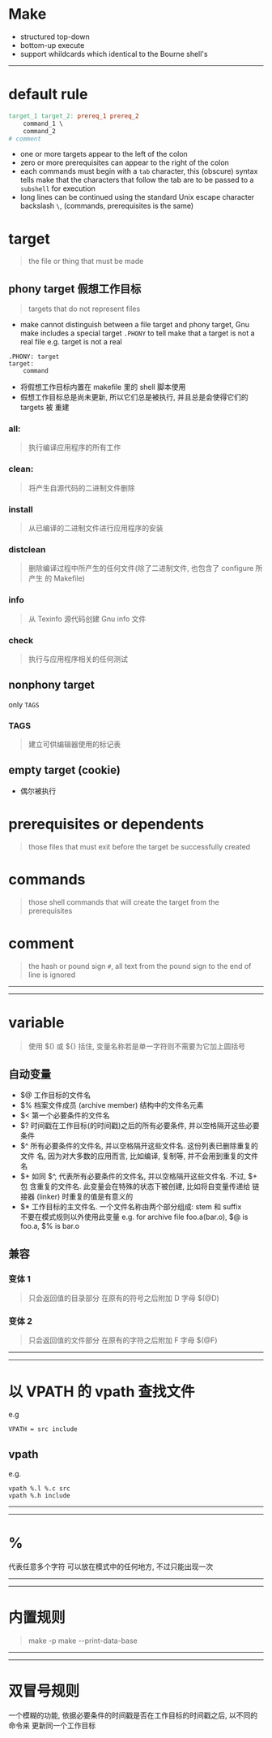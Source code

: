 # Make
- structured top-down
- bottom-up execute
- support whildcards which identical to the Bourne shell's
-------------------------------------------------------------------------------
# default rule
```Makefile
target_1 target_2: prereq_1 prereq_2
    command_1 \
    command_2
# comment
```
- one or more targets appear to the left of the colon
- zero or more prerequisites can appear to the right of the colon
- each commands must begin with a `tab` character, this (obscure) syntax
    tells make that the characters that follow the tab are to be passed to a
    `subshell` for execution
- long lines can be continued using the standard Unix escape character 
    backslash `\`, (commands, prerequisites is the same)

# target
> the file or thing that must be made
## phony target 假想工作目标
> targets that do not represent files
- make cannot distinguish between a file target and phony target, Gnu make
    includes a special target `.PHONY` to tell make that a target is not a
    real file
e.g. target is not a real 
```
.PHONY: target
target:
    command
```
- 将假想工作目标内置在 makefile 里的 shell 脚本使用
- 假想工作目标总是尚未更新, 所以它们总是被执行, 并且总是会使得它们的 targets 被
    重建
### all:
> 执行编译应用程序的所有工作
### clean:
> 将产生自源代码的二进制文件删除
### install 
> 从已编译的二进制文件进行应用程序的安装
### distclean
> 删除编译过程中所产生的任何文件(除了二进制文件, 也包含了 configure 所产生
    的 Makefile)
### info
> 从 Texinfo 源代码创建 Gnu info 文件
### check
> 执行与应用程序相关的任何测试
## nonphony target
only `TAGS`
### TAGS
> 建立可供编辑器使用的标记表

## empty target (cookie)
- 偶尔被执行


# prerequisites or dependents
> those files that must exit before the target be successfully created

# commands
> those shell commands that will create the target from the prerequisites

# comment
> the hash or pound sign `#`, all text from the pound sign to the end of line
    is ignored

-------------------------------------------------------------------------------
-------------------------------------------------------------------------------
# variable
> 使用 $() 或 ${} 括住, 变量名称若是单一字符则不需要为它加上圆括号
## 自动变量
- $@    工作目标的文件名
- $%    档案文件成员 (archive member) 结构中的文件名元素
- $<    第一个必要条件的文件名
- $?    时间戳在工作目标(的时间戳)之后的所有必要条件, 并以空格隔开这些必要条件
- $^    所有必要条件的文件名, 并以空格隔开这些文件名. 这份列表已删除重复的文件
            名, 因为对大多数的应用而言, 比如编译, 复制等, 并不会用到重复的文件
            名
- $+    如同 $^, 代表所有必要条件的文件名, 并以空格隔开这些文件名. 不过, $+ 包
            含重复的文件名. 此变量会在特殊的状态下被创建, 比如将自变量传递给
            链接器 (linker) 时重复的值是有意义的
- $*    工作目标的主文件名. 一个文件名称由两个部分组成: stem 和 suffix    
            不要在模式规则以外使用此变量
e.g.
for archive file foo.a(bar.o), $@ is foo.a, $% is bar.o
## 兼容
### 变体 1
> 只会返回值的目录部分
在原有的符号之后附加 D 字母
> $(@D)
### 变体 2
> 只会返回值的文件部分
在原有的字符之后附加 F 字母
> $(@F)

-------------------------------------------------------------------------------
-------------------------------------------------------------------------------
# 以 VPATH 的 vpath 查找文件 
e.g
```
VPATH = src include
```
## vpath
e.g.
```
vpath %.l %.c src
vpath %.h include
```

-------------------------------------------------------------------------------
-------------------------------------------------------------------------------
# %
代表任意多个字符
可以放在模式中的任何地方, 不过只能出现一次

-------------------------------------------------------------------------------
-------------------------------------------------------------------------------
# 内置规则
> make -p
> make --print-data-base

-------------------------------------------------------------------------------
-------------------------------------------------------------------------------
# 双冒号规则
一个模糊的功能, 依据必要条件的时间戳是否在工作目标的时间戳之后, 以不同的命令来
    更新同一个工作目标
